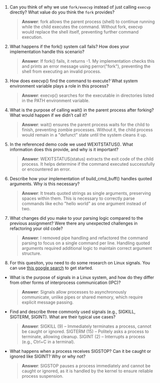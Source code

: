 1. Can you think of why we use `fork/execvp` instead of just calling `execvp` directly? What value do you think the `fork` provides?

    > **Answer**:  fork allows the parent process (shell) to continue running while the child executes the command. Without fork, execvp would replace the shell itself, preventing further command execution.

2. What happens if the fork() system call fails? How does your implementation handle this scenario?

    > **Answer**:  If fork() fails, it returns -1. My implementation checks this and prints an error message using perror("fork"), preventing the shell from executing an invalid process.

3. How does execvp() find the command to execute? What system environment variable plays a role in this process?

    > **Answer**:  execvp() searches for the executable in directories listed in the PATH environment variable.

4. What is the purpose of calling wait() in the parent process after forking? What would happen if we didn’t call it?

    > **Answer**:  wait() ensures the parent process waits for the child to finish, preventing zombie processes. Without it, the child process would remain in a "defunct" state until the system cleans it up.

5. In the referenced demo code we used WEXITSTATUS(). What information does this provide, and why is it important?

    > **Answer**:  WEXITSTATUS(status) extracts the exit code of the child process. It helps determine if the command executed successfully or encountered an error.

6. Describe how your implementation of build_cmd_buff() handles quoted arguments. Why is this necessary?

    > **Answer**:  It treats quoted strings as single arguments, preserving spaces within them. This is necessary to correctly parse commands like echo "hello world" as one argument instead of two.

7. What changes did you make to your parsing logic compared to the previous assignment? Were there any unexpected challenges in refactoring your old code?

    > **Answer**:  I removed pipe handling and refactored the command parsing to focus on a single command per line. Handling quoted arguments required additional logic to maintain correct argument structure.

8. For this quesiton, you need to do some research on Linux signals. You can use [this google search](https://www.google.com/search?q=Linux+signals+overview+site%3Aman7.org+OR+site%3Alinux.die.net+OR+site%3Atldp.org&oq=Linux+signals+overview+site%3Aman7.org+OR+site%3Alinux.die.net+OR+site%3Atldp.org&gs_lcrp=EgZjaHJvbWUyBggAEEUYOdIBBzc2MGowajeoAgCwAgA&sourceid=chrome&ie=UTF-8) to get started.

- What is the purpose of signals in a Linux system, and how do they differ from other forms of interprocess communication (IPC)?

    > **Answer**:  Signals allow processes to asynchronously communicate, unlike pipes or shared memory, which require explicit message passing.

- Find and describe three commonly used signals (e.g., SIGKILL, SIGTERM, SIGINT). What are their typical use cases?

    > **Answer**: 
        SIGKILL (9) – Immediately terminates a process, cannot be caught or ignored.
        SIGTERM (15) – Politely asks a process to terminate, allowing cleanup.
        SIGINT (2) – Interrupts a process (e.g., Ctrl+C in a terminal).

- What happens when a process receives SIGSTOP? Can it be caught or ignored like SIGINT? Why or why not?

    > **Answer**: SIGSTOP pauses a process immediately and cannot be caught or ignored, as it is handled by the kernel to ensure reliable process suspension.